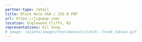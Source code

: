 ```yaml
---
partner-type: retail
title: Black Hole USA / JIG N POP
url: https://jignpop.com/
location: Englewood Cliffs, NJ
representatives: Kil Song
# image: /assets/images/testimonials/catch--frank_tobias.gif
---
```


